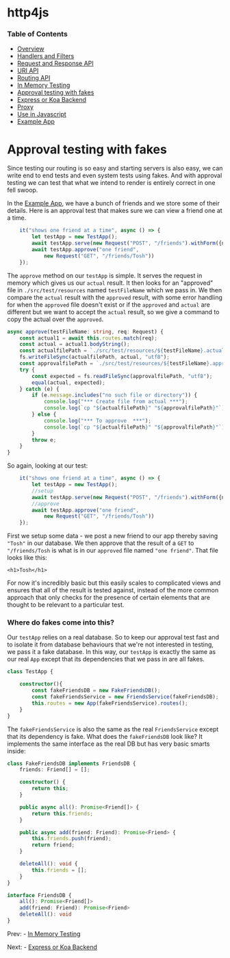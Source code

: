 # http4js

### Table of Contents

- [Overview](/http4js/#basics)
- [Handlers and Filters](/http4js/Handlers-and-filters/#handlers-and-filters)
- [Request and Response API](/http4js/Request-and-response-api/#request-and-response-api)
- [URI API](/http4js/Uri-api/#uri-api)
- [Routing API](/http4js/Routing-api/#routing-api)
- [In Memory Testing](/http4js/In-memory-testing/#in-memory-testing)
- [Approval testing with fakes](/http4js/Approval-testing-with-fakes/#approval-testing-with-fakes)
- [Express or Koa Backend](/http4js/Express-or-koa-backend/#express-or-koa-backend)
- [Proxy](/http4js/Proxy/#proxy)
- [Use in Javascript](/http4js/Use-in-javascript/#how-to-require-and-use-http4js-in-js)
- [Example App](https://github.com/TomShacham/http4js-eg)

# Approval testing with fakes

Since testing our routing is so easy and starting servers is also easy, 
we can write end to end tests and even system tests using fakes. 
And with approval testing we can test that what we intend to render is
entirely correct in one fell swoop. 

In the [Example App](https://github.com/TomShacham/http4js-eg), we have a
bunch of friends and we store some of their details. Here is an approval
test that makes sure we can view a friend one at a time.

```typescript
    it("shows one friend at a time", async () => {
        let testApp = new TestApp();
        await testApp.serve(new Request("POST", "/friends").withForm({name: "Tosh"}));
        await testApp.approve("one friend",
            new Request("GET", "/friends/Tosh"))
    });
```

The `approve` method on our `testApp` is simple. It serves the request
in memory which gives us our `actual` result. It then looks for an "approved"
file in `./src/test/resources` named `testFileName` which we pass in. We
then compare the `actual` result with the `approved` result, with some
error handling for when the `approved` file doesn't exist or if the `approved`
and `actual` are different but we want to accept the `actual` result, so we
give a command to copy the actual over the `approved`.  

```typescript
async approve(testFileName: string, req: Request) {
    const actual1 = await this.routes.match(req);
    const actual = actual1.bodyString();
    const actualfilePath = `./src/test/resources/${testFileName}.actual`;
    fs.writeFileSync(actualfilePath, actual, "utf8");
    const approvalfilePath = `./src/test/resources/${testFileName}.approved`;
    try {
        const expected = fs.readFileSync(approvalfilePath, "utf8");
        equal(actual, expected);
    } catch (e) {
        if (e.message.includes("no such file or directory")) {
            console.log("*** Create file from actual ***");
            console.log(`cp "${actualfilePath}" "${approvalfilePath}"`);
        } else {
            console.log("*** To approve  ***");
            console.log(`cp "${actualfilePath}" "${approvalfilePath}"`);
        }
        throw e;
    }
}
```

So again, looking at our test:

```typescript
    it("shows one friend at a time", async () => {
        let testApp = new TestApp();
        //setup
        await testApp.serve(new Request("POST", "/friends").withForm({name: "Tosh"}));
        //approve
        await testApp.approve("one friend",
            new Request("GET", "/friends/Tosh"))
    });
```

First we setup some data - we post a new friend to our app thereby saving
`"Tosh"` in our database. We then approve that the result of a `GET` to
`"/friends/Tosh` is what is in our `approved` file named `"one friend"`.
That file looks like this: 

```text
<h1>Tosh</h1>
```

For now it's incredibly basic but this easily scales to complicated views
and ensures that all of the result is tested against, instead of the more
common approach that only checks for the presence of certain elements that
are thought to be relevant to a particular test.

### Where do fakes come into this?
 
Our `testApp` relies on a real database. So to keep our approval test fast
and to isolate it from database behaviours that we're not interested in
testing, we pass it a fake database. In this way, our `testApp` is exactly
the same as our real `App` except that its dependencies that we pass in are
all fakes.

```typescript
class TestApp {

    constructor(){
        const fakeFriendsDB = new FakeFriendsDB();
        const fakeFriendsService = new FriendsService(fakeFriendsDB);
        this.routes = new App(fakeFriendsService).routes();
    }
}
```

The `fakeFriendsService` is also the same as the real `FriendsService`
except that its dependency is fake. What does the `fakeFriendsDB` look
like? It implements the same interface as the real DB but has very 
basic smarts inside:

```typescript
class FakeFriendsDB implements FriendsDB {
    friends: Friend[] = [];

    constructor() {
        return this;
    }

    public async all(): Promise<Friend[]> {
        return this.friends;
    }

    public async add(friend: Friend): Promise<Friend> {
        this.friends.push(friend);
        return friend;
    }

    deleteAll(): void {
        this.friends = [];
    }
}

interface FriendsDB {
    all(): Promise<Friend[]>
    add(friend: Friend): Promise<Friend>
    deleteAll(): void
}
```
Prev: - [In Memory Testing](/http4js/In-memory-testing/#in-memory-testing)

Next: - [Express or Koa Backend](/http4js/Express-or-koa-backend/#express-or-koa-backend)